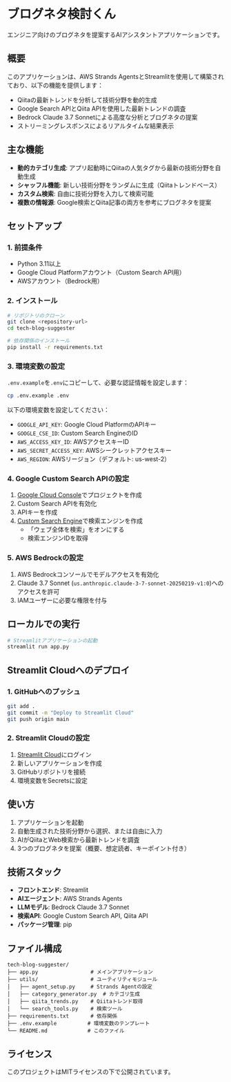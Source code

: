 # ブログネタ検討くん

エンジニア向けのブログネタを提案するAIアシスタントアプリケーションです。

## 概要

このアプリケーションは、AWS Strands AgentsとStreamlitを使用して構築されており、以下の機能を提供します：

- Qiitaの最新トレンドを分析して技術分野を動的生成
- Google Search APIとQiita APIを使用した最新トレンドの調査
- Bedrock Claude 3.7 Sonnetによる高度な分析とブログネタの提案
- ストリーミングレスポンスによるリアルタイムな結果表示

## 主な機能

- **動的カテゴリ生成**: アプリ起動時にQiitaの人気タグから最新の技術分野を自動生成
- **シャッフル機能**: 新しい技術分野をランダムに生成（Qiitaトレンドベース）
- **カスタム検索**: 自由に技術分野を入力して検索可能
- **複数の情報源**: Google検索とQiita記事の両方を参考にブログネタを提案

## セットアップ

### 1. 前提条件

- Python 3.11以上
- Google Cloud Platformアカウント（Custom Search API用）
- AWSアカウント（Bedrock用）

### 2. インストール

```bash
# リポジトリのクローン
git clone <repository-url>
cd tech-blog-suggester

# 依存関係のインストール
pip install -r requirements.txt
```

### 3. 環境変数の設定

`.env.example`を`.env`にコピーして、必要な認証情報を設定します：

```bash
cp .env.example .env
```

以下の環境変数を設定してください：

- `GOOGLE_API_KEY`: Google Cloud PlatformのAPIキー
- `GOOGLE_CSE_ID`: Custom Search EngineのID
- `AWS_ACCESS_KEY_ID`: AWSアクセスキーID
- `AWS_SECRET_ACCESS_KEY`: AWSシークレットアクセスキー
- `AWS_REGION`: AWSリージョン（デフォルト: us-west-2）

### 4. Google Custom Search APIの設定

1. [Google Cloud Console](https://console.cloud.google.com/)でプロジェクトを作成
2. Custom Search APIを有効化
3. APIキーを作成
4. [Custom Search Engine](https://cse.google.com/cse/all)で検索エンジンを作成
   - 「ウェブ全体を検索」をオンにする
   - 検索エンジンIDを取得

### 5. AWS Bedrockの設定

1. AWS Bedrockコンソールでモデルアクセスを有効化
2. Claude 3.7 Sonnet (`us.anthropic.claude-3-7-sonnet-20250219-v1:0`)へのアクセスを許可
3. IAMユーザーに必要な権限を付与

## ローカルでの実行

```bash
# Streamlitアプリケーションの起動
streamlit run app.py
```

## Streamlit Cloudへのデプロイ

### 1. GitHubへのプッシュ

```bash
git add .
git commit -m "Deploy to Streamlit Cloud"
git push origin main
```

### 2. Streamlit Cloudの設定

1. [Streamlit Cloud](https://streamlit.io/cloud)にログイン
2. 新しいアプリケーションを作成
3. GitHubリポジトリを接続
4. 環境変数をSecretsに設定

## 使い方

1. アプリケーションを起動
2. 自動生成された技術分野から選択、または自由に入力
3. AIがQiitaとWeb検索から最新トレンドを調査
4. 3つのブログネタを提案（概要、想定読者、キーポイント付き）

## 技術スタック

- **フロントエンド**: Streamlit
- **AIエージェント**: AWS Strands Agents
- **LLMモデル**: Bedrock Claude 3.7 Sonnet
- **検索API**: Google Custom Search API, Qiita API
- **パッケージ管理**: pip

## ファイル構成

```
tech-blog-suggester/
├── app.py                 # メインアプリケーション
├── utils/                 # ユーティリティモジュール
│   ├── agent_setup.py     # Strands Agentの設定
│   ├── category_generator.py  # カテゴリ生成
│   ├── qiita_trends.py    # Qiitaトレンド取得
│   └── search_tools.py    # 検索ツール
├── requirements.txt       # 依存関係
├── .env.example          # 環境変数のテンプレート
└── README.md             # このファイル
```

## ライセンス

このプロジェクトはMITライセンスの下で公開されています。
